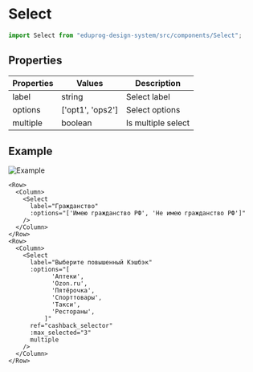 # Select

```js
import Select from "eduprog-design-system/src/components/Select";
```

## Properties

| Properties | Values           | Description        |
| ---------- | ---------------- | ------------------ |
| label      | string           | Select label       |
| options    | ['opt1', 'ops2'] | Select options     |
| multiple   | boolean          | Is multiple select |

## Example

![Example](https://i.imgur.com/mwx3Ncx.gif)

```vue
<Row>
  <Column>
    <Select
      label="Гражданство"
      :options="['Имею гражданство РФ', 'Не имею гражданство РФ']"
    />
  </Column>
</Row>
<Row>
  <Column>
    <Select
      label="Выберите повышенный Кэшбэк"
      :options="[
            'Аптеки',
            'Ozon.ru',
            'Пятёрочка',
            'Спорттовары',
            'Такси',
            'Рестораны',
          ]"
      ref="cashback_selector"
      :max_selected="3"
      multiple
    />
  </Column>
</Row>
```
